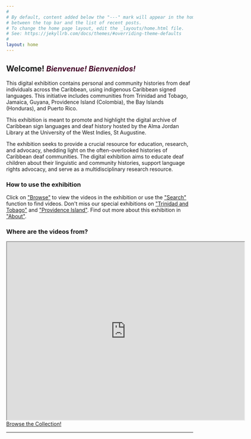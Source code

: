 ```yaml
---
#
# By default, content added below the "---" mark will appear in the home page
# between the top bar and the list of recent posts.
# To change the home page layout, edit the _layouts/home.html file.
# See: https://jekyllrb.com/docs/themes/#overriding-theme-defaults
#
layout: home
---
```


## Welcome! <span style="color:#440027;font-size:20px"><em>Bienvenue! Bienvenidos!</em></span>

This digital exhibition contains personal and community histories from deaf individuals across the Caribbean, using indigenous Caribbean signed languages. This initiative includes communities from Trinidad and Tobago, Jamaica, Guyana, Providence Island (Colombia), the Bay Islands (Honduras), and Puerto Rico. 

This exhibition is meant to promote and highlight the digital archive of Caribbean sign languages and deaf history hosted by the Alma Jordan Library at the University of the West Indies, St Augustine. 

The exhibition seeks to provide a crucial resource for education, research, and advocacy, shedding light on the often-overlooked histories of Caribbean deaf communities. The digital exhibition aims to educate deaf children about their linguistic and community histories, support language rights advocacy, and serve as a multidisciplinary research resource.

### How to use the exhibition
Click on ["Browse"]({{site.baseurl}}/collection/) to view the videos in the exhibition or use the ["Search"]({{site.baseurl}}/search/) function to find videos. Don't miss our special exhibitions on ["Trinidad and Tobago"]({{site.baseurl}}/parallax/) and ["Providence Island"]({{site.baseurl}}/references/). Find out more about this exhibition in ["About"]({{site.baseurl}}/about/).

### Where are the videos from?
<iframe src="https://www.google.com/maps/d/u/0/embed?mid=14b_wzBCeOIY41X7UTSdZZhlIa5fxXOA&ehbc=2E312F&noprof=1" width="640" height="480"></iframe>


<div class="text-center"><a class="action-button btn" href="https://krispyali.github.io/deafcaribbeanhistories/collection/" target="_blank" role="button">Browse the Collection!</a></div>


---




